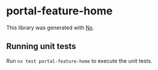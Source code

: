 # portal-feature-home

This library was generated with [Nx](https://nx.dev).

## Running unit tests

Run `nx test portal-feature-home` to execute the unit tests.
